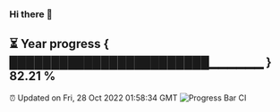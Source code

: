 ### Hi there 👋
⏳ Year progress { ████████████████████████▁▁▁▁▁▁ } 82.21 %
---
⏰ Updated on Fri, 28 Oct 2022 01:58:34 GMT
![Progress Bar CI](https://github.com/liununu/liununu/workflows/Progress%20Bar%20CI/badge.svg)
